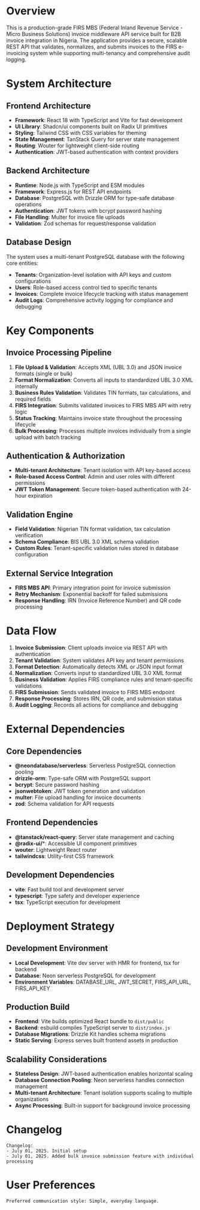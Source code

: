 # Overview

This is a production-grade FIRS MBS (Federal Inland Revenue Service - Micro Business Solutions) invoice middleware API service built for B2B invoice integration in Nigeria. The application provides a secure, scalable REST API that validates, normalizes, and submits invoices to the FIRS e-invoicing system while supporting multi-tenancy and comprehensive audit logging.

# System Architecture

## Frontend Architecture
- **Framework**: React 18 with TypeScript and Vite for fast development
- **UI Library**: Shadcn/ui components built on Radix UI primitives
- **Styling**: Tailwind CSS with CSS variables for theming
- **State Management**: TanStack Query for server state management
- **Routing**: Wouter for lightweight client-side routing
- **Authentication**: JWT-based authentication with context providers

## Backend Architecture
- **Runtime**: Node.js with TypeScript and ESM modules
- **Framework**: Express.js for REST API endpoints
- **Database**: PostgreSQL with Drizzle ORM for type-safe database operations
- **Authentication**: JWT tokens with bcrypt password hashing
- **File Handling**: Multer for invoice file uploads
- **Validation**: Zod schemas for request/response validation

## Database Design
The system uses a multi-tenant PostgreSQL database with the following core entities:
- **Tenants**: Organization-level isolation with API keys and custom configurations
- **Users**: Role-based access control tied to specific tenants
- **Invoices**: Complete invoice lifecycle tracking with status management
- **Audit Logs**: Comprehensive activity logging for compliance and debugging

# Key Components

## Invoice Processing Pipeline
1. **File Upload & Validation**: Accepts XML (UBL 3.0) and JSON invoice formats (single or bulk)
2. **Format Normalization**: Converts all inputs to standardized UBL 3.0 XML internally
3. **Business Rules Validation**: Validates TIN formats, tax calculations, and required fields
4. **FIRS Integration**: Submits validated invoices to FIRS MBS API with retry logic
5. **Status Tracking**: Maintains invoice state throughout the processing lifecycle
6. **Bulk Processing**: Processes multiple invoices individually from a single upload with batch tracking

## Authentication & Authorization
- **Multi-tenant Architecture**: Tenant isolation with API key-based access
- **Role-based Access Control**: Admin and user roles with different permissions
- **JWT Token Management**: Secure token-based authentication with 24-hour expiration

## Validation Engine
- **Field Validation**: Nigerian TIN format validation, tax calculation verification
- **Schema Compliance**: BIS UBL 3.0 XML schema validation
- **Custom Rules**: Tenant-specific validation rules stored in database configuration

## External Service Integration
- **FIRS MBS API**: Primary integration point for invoice submission
- **Retry Mechanism**: Exponential backoff for failed submissions
- **Response Handling**: IRN (Invoice Reference Number) and QR code processing

# Data Flow

1. **Invoice Submission**: Client uploads invoice via REST API with authentication
2. **Tenant Validation**: System validates API key and tenant permissions
3. **Format Detection**: Automatically detects XML or JSON input format
4. **Normalization**: Converts input to standardized UBL 3.0 XML format
5. **Business Validation**: Applies FIRS compliance rules and tenant-specific validations
6. **FIRS Submission**: Sends validated invoice to FIRS MBS endpoint
7. **Response Processing**: Stores IRN, QR code, and submission status
8. **Audit Logging**: Records all actions for compliance and debugging

# External Dependencies

## Core Dependencies
- **@neondatabase/serverless**: Serverless PostgreSQL connection pooling
- **drizzle-orm**: Type-safe ORM with PostgreSQL support
- **bcrypt**: Secure password hashing
- **jsonwebtoken**: JWT token generation and validation
- **multer**: File upload handling for invoice documents
- **zod**: Schema validation for API requests

## Frontend Dependencies
- **@tanstack/react-query**: Server state management and caching
- **@radix-ui/***: Accessible UI component primitives
- **wouter**: Lightweight React router
- **tailwindcss**: Utility-first CSS framework

## Development Dependencies
- **vite**: Fast build tool and development server
- **typescript**: Type safety and developer experience
- **tsx**: TypeScript execution for development

# Deployment Strategy

## Development Environment
- **Local Development**: Vite dev server with HMR for frontend, tsx for backend
- **Database**: Neon serverless PostgreSQL for development
- **Environment Variables**: DATABASE_URL, JWT_SECRET, FIRS_API_URL, FIRS_API_KEY

## Production Build
- **Frontend**: Vite builds optimized React bundle to `dist/public`
- **Backend**: esbuild compiles TypeScript server to `dist/index.js`
- **Database Migrations**: Drizzle Kit handles schema migrations
- **Static Serving**: Express serves built frontend assets in production

## Scalability Considerations
- **Stateless Design**: JWT-based authentication enables horizontal scaling
- **Database Connection Pooling**: Neon serverless handles connection management
- **Multi-tenant Architecture**: Tenant isolation supports scaling to multiple organizations
- **Async Processing**: Built-in support for background invoice processing

# Changelog

```
Changelog:
- July 01, 2025. Initial setup
- July 01, 2025. Added bulk invoice submission feature with individual processing
```

# User Preferences

```
Preferred communication style: Simple, everyday language.
```